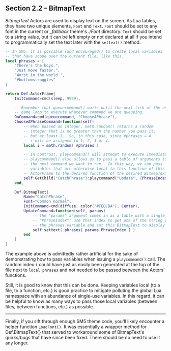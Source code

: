 ## Section 2.2 – BitmapText

*BitmapText* Actors are used to display text on the screen. As Lua tables, they
have two unique elements, `Font` and `Text`.  `Font` should be set to
any font in the current or *_fallback* theme's *./Font* directory. `Text` should
be set to a string value, but it can be left empty or not declared at all if you intend
to programmatically set the text later with the `settext()` method.


```lua
-- In SM5, it is possible (and encouraged!) to create local variables
-- that have scope over the current file, like this.
local phrases = {
	"There's the boys.",
	"Just move faster.",
	"Worst in the world.",
	"#bottomstruggles"
}

return Def.ActorFrame{
	InitCommand=cmd(sleep, 9999),

	-- Remember that queuecommand() waits until the next tick of the engine's
	-- game loop to execute whatever command we are queueing.
	OnCommand=cmd(queuecommand, "ChooseAPhrase"),
	ChooseAPhraseCommand=function(self)
		-- When passed an integer, math.random() returns a random
		-- integer that is no greater than the number you pass it,
		-- but at least 1.  So, in this case, since #phrases = 4
		-- i will be assigned to 1, 2, 3 or 4.
		local i = math.random( #phrases )

		-- In contrast, playcommand() will attempt to execute immediately.
		-- playcommand() also allows us to pass a table of arguments to
		-- the next command we want to run.  In this way, we can pass
		-- variables that are otherwise local to this function of this
		-- ActorFrame to the desired function of the desired BitmapText.
		self:GetChild("CatchPhrase"):playcommand("Update", {PhraseIndex=i})
	end,

	Def.BitmapText{
		Name="CatchPhrase",
		Font="Common normal",
		InitCommand=cmd(diffuse, color("#FEDCBA"); Center),
		UpdateCommand=function(self, params)
			-- The "params" argument comes in as a table with a single element,
			-- "PhraseIndex"; use that index to get one of the string phrases from
			-- the phrases variable and set this BitmapText to display that phrase.
			self:settext( phrases[ params.PhraseIndex ] )
		end
	}
}
```

The example above is admittedly rather artificial for the sake of demonstrating how to pass
variables when issuing a `playcommand()` call.  The random index `i` could have just
as easily been generated at the top of the file next to `local phrases` and not needed to
be passed between the Actors' functions.

Still, it is good to know that this can be done.  Keeping variables local (to a file, to a function,
etc.) is good practice to mitigate polluting the global Lua namespace with an abundance of
single-use variables.  In this regard, it can be helpful to know as many ways to pass those
local variables (between files, between functions, etc.) as possible.

<hr>

Finally, if you sift through enough SM5 theme code, you'll likely encounter a helper function
`LoadFont()`.  It was essentially a wrapper method for Def.BitmapText{} that served to
workaround some of BitmapText's quirks/bugs that have since been fixed.  There should be
no need to use it any longer.